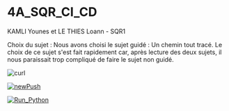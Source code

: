# 4A_SQR_CI_CD

KAMLI Younes et LE THIES Loann - SQR1

Choix du sujet : Nous avons choisi le sujet guidé : Un chemin tout tracé. Le choix de ce sujet s'est fait rapidement car, après lecture des deux sujets, il nous paraissait trop compliqué de faire le sujet non guidé. 

![curl](https://github.com/youneskamli/4A_SQR_CI_CD/actions/workflows/curl.yml/badge.svg)

[![newPush](https://github.com/youneskamli/4A_SQR_CI_CD/actions/workflows/newPush.yml/badge.svg)](https://github.com/youneskamli/4A_SQR_CI_CD/actions/workflows/newPush.yml)

[![Run_Python](https://github.com/youneskamli/4A_SQR_CI_CD/actions/workflows/Python.yml/badge.svg)](https://github.com/youneskamli/4A_SQR_CI_CD/actions/workflows/Python.yml)
